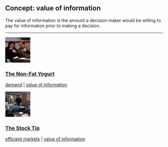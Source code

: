 ## Concept: value of information

The value of information is the amount a decision maker would be willing to pay for information prior to making a decision.

<hr>
<div class="clip-listing">
<img src="media/icons/nonfat_yogurt.jpg" alt="The Non-Fat Yogurt icon">

### [The Non-Fat Yogurt](../../clip/46/)

[demand](/concept/demand/) | [value of information](/concept/value-of-information/)
</div>

<div class="clip-listing">
<img src="media/icons/stock_tip_clip3.jpg" alt="The Stock Tip icon">

### [The Stock Tip](../../clip/40/)

[efficient markets](/concept/efficient-markets/) | [value of information](/concept/value-of-information/)
</div>

